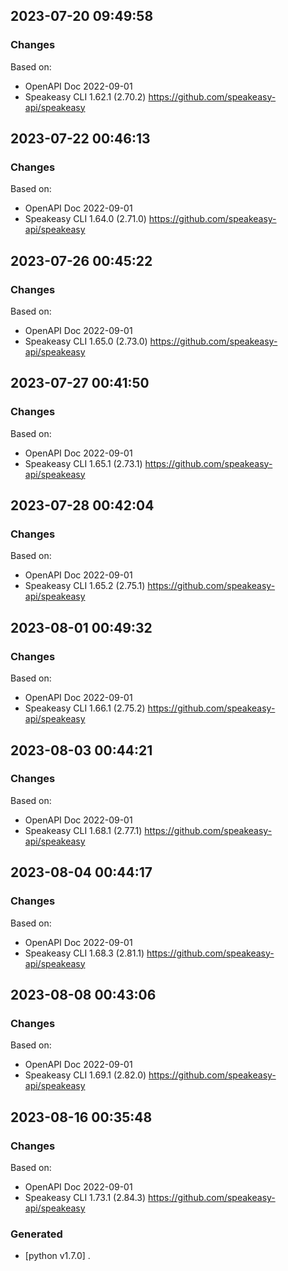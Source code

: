 

## 2023-07-20 09:49:58
### Changes
Based on:
- OpenAPI Doc 2022-09-01 
- Speakeasy CLI 1.62.1 (2.70.2) https://github.com/speakeasy-api/speakeasy

## 2023-07-22 00:46:13
### Changes
Based on:
- OpenAPI Doc 2022-09-01 
- Speakeasy CLI 1.64.0 (2.71.0) https://github.com/speakeasy-api/speakeasy

## 2023-07-26 00:45:22
### Changes
Based on:
- OpenAPI Doc 2022-09-01 
- Speakeasy CLI 1.65.0 (2.73.0) https://github.com/speakeasy-api/speakeasy

## 2023-07-27 00:41:50
### Changes
Based on:
- OpenAPI Doc 2022-09-01 
- Speakeasy CLI 1.65.1 (2.73.1) https://github.com/speakeasy-api/speakeasy

## 2023-07-28 00:42:04
### Changes
Based on:
- OpenAPI Doc 2022-09-01 
- Speakeasy CLI 1.65.2 (2.75.1) https://github.com/speakeasy-api/speakeasy

## 2023-08-01 00:49:32
### Changes
Based on:
- OpenAPI Doc 2022-09-01 
- Speakeasy CLI 1.66.1 (2.75.2) https://github.com/speakeasy-api/speakeasy

## 2023-08-03 00:44:21
### Changes
Based on:
- OpenAPI Doc 2022-09-01 
- Speakeasy CLI 1.68.1 (2.77.1) https://github.com/speakeasy-api/speakeasy

## 2023-08-04 00:44:17
### Changes
Based on:
- OpenAPI Doc 2022-09-01 
- Speakeasy CLI 1.68.3 (2.81.1) https://github.com/speakeasy-api/speakeasy

## 2023-08-08 00:43:06
### Changes
Based on:
- OpenAPI Doc 2022-09-01 
- Speakeasy CLI 1.69.1 (2.82.0) https://github.com/speakeasy-api/speakeasy

## 2023-08-16 00:35:48
### Changes
Based on:
- OpenAPI Doc 2022-09-01 
- Speakeasy CLI 1.73.1 (2.84.3) https://github.com/speakeasy-api/speakeasy
### Generated
- [python v1.7.0] .